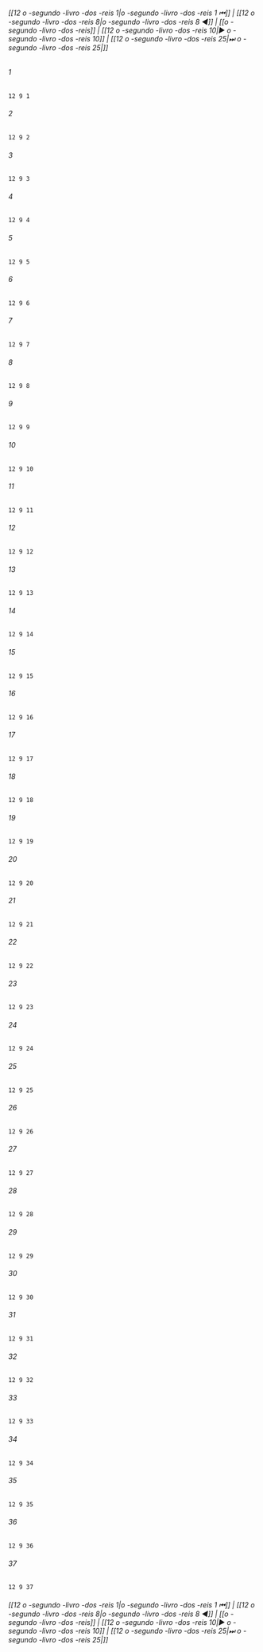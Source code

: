 
###### [[12 o -segundo -livro -dos -reis 1|o -segundo -livro -dos -reis 1 ⏮]] | [[12 o -segundo -livro -dos -reis 8|o -segundo -livro -dos -reis 8 ◀]] | [[o -segundo -livro -dos -reis]] | [[12 o -segundo -livro -dos -reis 10|▶ o -segundo -livro -dos -reis 10]] | [[12 o -segundo -livro -dos -reis 25|⏭ o -segundo -livro -dos -reis 25|]]

###### 1
``` verse
12 9 1 
```
###### 2
``` verse
12 9 2 
```
###### 3
``` verse
12 9 3 
```
###### 4
``` verse
12 9 4 
```
###### 5
``` verse
12 9 5 
```
###### 6
``` verse
12 9 6 
```
###### 7
``` verse
12 9 7 
```
###### 8
``` verse
12 9 8 
```
###### 9
``` verse
12 9 9 
```
###### 10
``` verse
12 9 10 
```
###### 11
``` verse
12 9 11 
```
###### 12
``` verse
12 9 12 
```
###### 13
``` verse
12 9 13 
```
###### 14
``` verse
12 9 14 
```
###### 15
``` verse
12 9 15 
```
###### 16
``` verse
12 9 16 
```
###### 17
``` verse
12 9 17 
```
###### 18
``` verse
12 9 18 
```
###### 19
``` verse
12 9 19 
```
###### 20
``` verse
12 9 20 
```
###### 21
``` verse
12 9 21 
```
###### 22
``` verse
12 9 22 
```
###### 23
``` verse
12 9 23 
```
###### 24
``` verse
12 9 24 
```
###### 25
``` verse
12 9 25 
```
###### 26
``` verse
12 9 26 
```
###### 27
``` verse
12 9 27 
```
###### 28
``` verse
12 9 28 
```
###### 29
``` verse
12 9 29 
```
###### 30
``` verse
12 9 30 
```
###### 31
``` verse
12 9 31 
```
###### 32
``` verse
12 9 32 
```
###### 33
``` verse
12 9 33 
```
###### 34
``` verse
12 9 34 
```
###### 35
``` verse
12 9 35 
```
###### 36
``` verse
12 9 36 
```
###### 37
``` verse
12 9 37 
```

###### [[12 o -segundo -livro -dos -reis 1|o -segundo -livro -dos -reis 1 ⏮]] | [[12 o -segundo -livro -dos -reis 8|o -segundo -livro -dos -reis 8 ◀]] | [[o -segundo -livro -dos -reis]] | [[12 o -segundo -livro -dos -reis 10|▶ o -segundo -livro -dos -reis 10]] | [[12 o -segundo -livro -dos -reis 25|⏭ o -segundo -livro -dos -reis 25|]]

